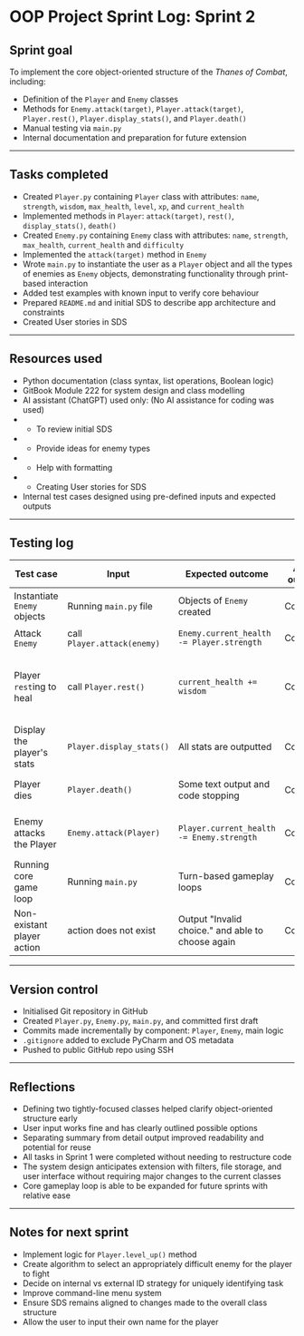 # OOP Project Sprint Log: Sprint 2

## Sprint goal
To implement the core object-oriented structure of the *Thanes of Combat*, including:
- Definition of the `Player` and `Enemy` classes
- Methods for `Enemy.attack(target)`, `Player.attack(target)`, `Player.rest()`, `Player.display_stats()`, and `Player.death()`
- Manual testing via `main.py`
- Internal documentation and preparation for future extension

---

## Tasks completed
- Created `Player.py` containing `Player` class with attributes: `name`, `strength`, `wisdom`, `max_health`, `level`, `xp`, and `current_health`
- Implemented methods in `Player`: `attack(target)`, `rest()`, `display_stats()`, `death()`
- Created `Enemy.py` containing `Enemy` class with attributes: `name`, `strength`, `max_health`, `current_health` and `difficulty`
- Implemented the `attack(target)` method in `Enemy`
- Wrote `main.py` to instantiate the user as a `Player` object and all the types of enemies as `Enemy` objects, demonstrating functionality through print-based interaction
- Added test examples with known input to verify core behaviour
- Prepared `README.md` and initial SDS to describe app architecture and constraints
- Created User stories in SDS

---

## Resources used
- Python documentation (class syntax, list operations, Boolean logic)
- GitBook Module 222 for system design and class modelling
- AI assistant (ChatGPT) used only: (No AI assistance for coding was used)
- - To review initial SDS
- - Provide ideas for enemy types
- - Help with formatting
- - Creating User stories for SDS
- Internal test cases designed using pre-defined inputs and expected outputs

---

## Testing log

| Test case | Input | Expected outcome | Actual outcome | Notes |
|-----------|-------|------------------|----------------|-------|
| Instantiate `Enemy` objects | Running `main.py` file | Objects of `Enemy` created | Confirmed | The class works as intended |
| Attack `Enemy` | call `Player.attack(enemy)` | `Enemy.current_health -= Player.strength` | Confirmed | Display updated |
| Player `rest`ing to heal | call `Player.rest()` | `current_health += wisdom` | Confirmed | Player is able to heal by the correct amount |
| Display the player's stats | `Player.display_stats()` | All stats are outputted | Confirmed | Formatted nicely too |
| Player dies | `Player.death()` | Some text output and code stopping | Confirmed | exit() is run at the end |
| Enemy attacks the Player | `Enemy.attack(Player)` | `Player.current_health -= Enemy.strength` | Confirmed | Is able to kill the player as intended |
| Running core game loop | Running `main.py` | Turn-based gameplay loops | Confirmed | Player does not yet level up |
| Non-existant player action | action does not exist | Output "Invalid choice." and able to choose again | Confirmed | Safe fallback |


---

## Version control
- Initialised Git repository in GitHub
- Created `Player.py`, `Enemy.py`, `main.py`, and committed first draft
- Commits made incrementally by component: `Player`, `Enemy`, main logic
- `.gitignore` added to exclude PyCharm and OS metadata
- Pushed to public GitHub repo using SSH

---

## Reflections
- Defining two tightly-focused classes helped clarify object-oriented structure early
- User input works fine and has clearly outlined possible options
- Separating summary from detail output improved readability and potential for reuse
- All tasks in Sprint 1 were completed without needing to restructure code
- The system design anticipates extension with filters, file storage, and user interface without requiring major changes to the current classes
- Core gameplay loop is able to be expanded for future sprints with relative ease

---

## Notes for next sprint
- Implement logic for `Player.level_up()` method
- Create algorithm to select an appropriately difficult enemy for the player to fight
- Decide on internal vs external ID strategy for uniquely identifying task
- Improve command-line menu system
- Ensure SDS remains aligned to changes made to the overall class structure
- Allow the user to input their own name for the player
